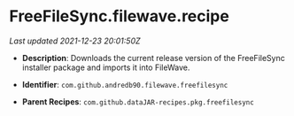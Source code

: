 # FreeFileSync.filewave.recipe

_Last updated 2021-12-23 20:01:50Z_

- **Description**: Downloads the current release version of the FreeFileSync installer package and imports it into FileWave.

- **Identifier**: `com.github.andredb90.filewave.freefilesync`

- **Parent Recipes**: `com.github.dataJAR-recipes.pkg.freefilesync`
